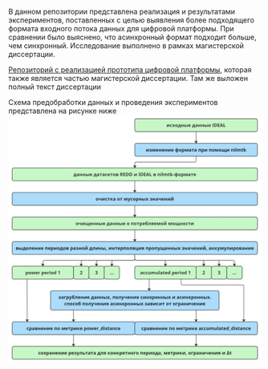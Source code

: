 В данном репозитории представлена реализация и результатами экспериментов, поставленных с целью выявления более подходящего формата входного потока данных для цифровой платформы. При сравнении было выяснено, что асинхронный формат подходит больше, чем синхронный. Исследование выполнено в рамках магистерской диссертации.

[Репозиторий с реализацией прототипа цифровой платформы](https://github.com/FilippovIvan19/master_paper_digital_platform), которая также является частью магистерской диссертации. Там же выложен полный текст диссертации

Схема предобработки данных и проведения экспериментов представлена на рисунке ниже
![Схема экспериментов](DataFlow.jpg)